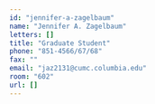 ```yaml
---
id: "jennifer-a-zagelbaum"
name: "Jennifer A. Zagelbaum"
letters: []
title: "Graduate Student"
phone: "851-4566/67/68"
fax: ""
email: "jaz2131@cumc.columbia.edu"
room: "602"
url: []
---
```

